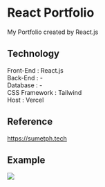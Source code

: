 # React Portfolio
My Portfolio created by React.js

## Technology
Front-End : React.js  
Back-End : -  
Database : -  
CSS Framework : Tailwind  
Host : Vercel

## Reference
https://sumetph.tech

## Example
<img src="https://i.imgur.com/16NaVX5.png" />
